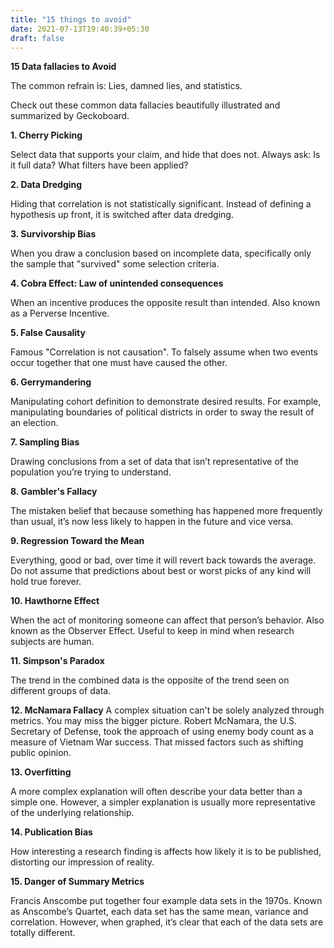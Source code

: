 ```yaml
---
title: "15 things to avoid"
date: 2021-07-13T19:40:39+05:30
draft: false
---
```


**15 Data fallacies to Avoid**

The common refrain is: Lies, damned lies, and statistics.

Check out these common data fallacies beautifully illustrated and summarized by Geckoboard.

**1. Cherry Picking**

Select data that supports your claim, and hide that does not. Always ask: Is it full data? What filters have been applied?

**2. Data Dredging**

Hiding that correlation is not statistically significant. Instead of defining a hypothesis up front, it is switched after data dredging.

**3. Survivorship Bias**

When you draw a conclusion based on incomplete data, specifically only the sample that "survived" some selection criteria.

**4. Cobra Effect: Law of unintended consequences**

When an incentive produces the opposite result than intended. Also known as a Perverse Incentive.

**5. False Causality**

Famous "Correlation is not causation". To falsely assume when two events occur together that one must have caused the other.

**6. Gerrymandering**

Manipulating cohort definition to demonstrate desired results. For example, manipulating boundaries of political districts in order to sway the result of an election.

**7. Sampling Bias**

Drawing conclusions from a set of data that isn’t representative of the population you’re trying to understand.

**8. Gambler's Fallacy**

The mistaken belief that because something has happened more frequently than usual, it’s now less likely to happen in the future and vice versa.

**9. Regression Toward the Mean**

Everything, good or bad, over time it will revert back towards the average. Do not assume that predictions about best or worst picks of any kind will hold true forever.

**10. Hawthorne Effect**

When the act of monitoring someone can affect that person’s behavior. Also known as the Observer Effect. Useful to keep in mind when research subjects are human.

**11. Simpson's Paradox**

The trend in the combined data is the opposite of the trend seen on different groups of data.

**12. McNamara Fallacy**
A complex situation can't be solely analyzed through metrics. You may miss the bigger picture. Robert McNamara, the U.S. Secretary of Defense, took the approach of using enemy body count as a measure of Vietnam War success. That missed factors such as shifting public opinion.

**13. Overfitting**

A more complex explanation will often describe your data better than a simple one. However, a simpler explanation is usually more representative of the underlying relationship.

**14. Publication Bias**

How interesting a research finding is affects how likely it is to be published, distorting our impression of reality.

**15. Danger of Summary Metrics**

Francis Anscombe put together four example data sets in the 1970s. Known as Anscombe’s Quartet, each data set has the same mean, variance and correlation. However, when graphed, it’s clear that each of the data sets are totally different.